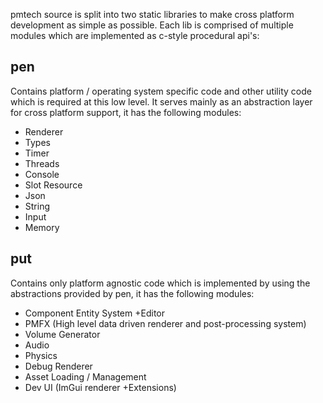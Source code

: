 
pmtech source is split into two static libraries to make cross platform development as simple as possible. Each lib is comprised of multiple modules which are implemented as c-style procedural api's:

## pen
Contains platform / operating system specific code and other utility code which is required at this low level. It serves mainly as an abstraction layer for cross platform support, it has the following modules:

- Renderer
- Types
- Timer
- Threads
- Console
- Slot Resource
- Json
- String
- Input
- Memory

## put
Contains only platform agnostic code which is implemented by using the abstractions provided by pen, it has the following modules:

- Component Entity System +Editor
- PMFX (High level data driven renderer and post-processing system)
- Volume Generator
- Audio
- Physics
- Debug Renderer
- Asset Loading / Management
- Dev UI (ImGui renderer +Extensions)

